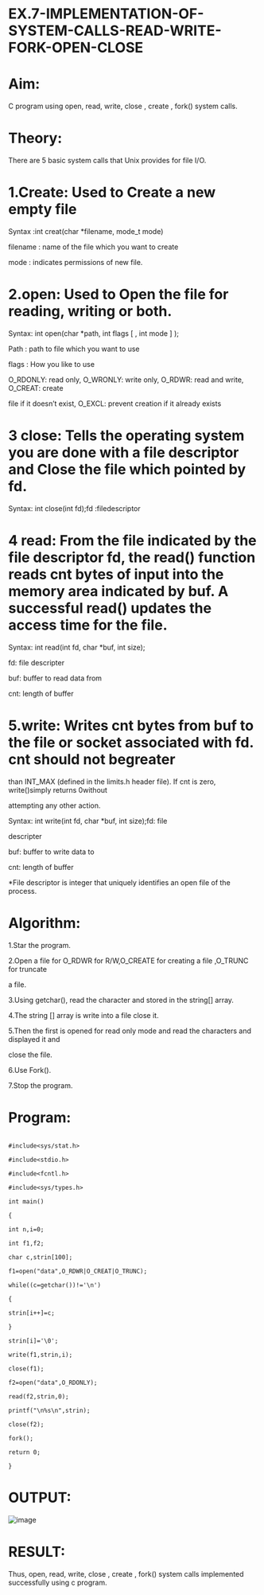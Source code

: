 # EX.7-IMPLEMENTATION-OF-SYSTEM-CALLS-READ-WRITE-FORK-OPEN-CLOSE
# Aim:
C program using open, read, write, close , create , fork() system calls.

# Theory:

There are 5 basic system calls that Unix provides for file I/O.

# 1.Create: Used to Create a new empty file

Syntax :int creat(char *filename, mode_t mode)

filename : name of the file which you want to create

mode : indicates permissions of new file.

# 2.open: Used to Open the file for reading, writing or both.
Syntax: int open(char *path, int flags [ , int mode ] );

Path : path to file which you want to use

flags : How you like to use

O_RDONLY: read only, O_WRONLY: write only, O_RDWR: read and write, O_CREAT: create

file if it doesn’t exist, O_EXCL: prevent creation if it already exists

# 3 close: Tells the operating system you are done with a file descriptor and Close the file which pointed by fd.
Syntax: int close(int fd);fd :filedescriptor

# 4 read: From the file indicated by the file descriptor fd, the read() function reads cnt bytes of input into the memory area indicated by buf. A successful read() updates the access time for the file.
Syntax: int read(int fd, char *buf, int size);

fd: file descripter

buf: buffer to read data from

cnt: length of buffer

# 5.write: Writes cnt bytes from buf to the file or socket associated with fd. cnt should not begreater

than INT_MAX (defined in the limits.h header file). If cnt is zero, write()simply returns 0without

attempting any other action.

Syntax: int write(int fd, char *buf, int size);fd: file

descripter

buf: buffer to write data to

cnt: length of buffer

*File descriptor is integer that uniquely identifies an open file of the process.

# Algorithm:

1.Star the program.

2.Open a file for O_RDWR for R/W,O_CREATE for creating a file ,O_TRUNC for truncate

a file.

3.Using getchar(), read the character and stored in the string[] array.

4.The string [] array is write into a file close it.

5.Then the first is opened for read only mode and read the characters and displayed it and

close the file.

6.Use Fork().

7.Stop the program.

# Program:
```

#include<sys/stat.h>

#include<stdio.h>

#include<fcntl.h>

#include<sys/types.h>

int main()

{

int n,i=0;

int f1,f2;

char c,strin[100];

f1=open("data",O_RDWR|O_CREAT|O_TRUNC);

while((c=getchar())!='\n')

{

strin[i++]=c;

}

strin[i]='\0';

write(f1,strin,i);

close(f1);

f2=open("data",O_RDONLY);

read(f2,strin,0);

printf("\n%s\n",strin);

close(f2);

fork();

return 0;

}
```
# OUTPUT:
![image](https://github.com/silambarasan2004/EX.7-IMPLEMENTATION-OF-SYSTEM-CALLS-READ-WRITE-FORK-OPEN-CLOSE/assets/119559917/e5fd8310-89de-4671-97e3-d767ae38f449)

# RESULT:
Thus, open, read, write, close , create , fork() system calls implemented successfully using c program.
